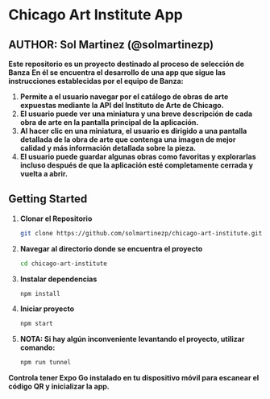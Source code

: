 # Chicago Art Institute App

## AUTHOR: Sol Martinez (@solmartinezp)

**Este repositorio es un proyecto destinado al proceso de selección de Banza**
**En él se encuentra el desarrollo de una app que sigue las instrucciones establecidas por el equipo de Banza:**
1. **Permite a el usuario navegar por el catálogo de obras de arte expuestas mediante la API del Instituto de Arte de Chicago.**
2. **El usuario puede ver una miniatura y una breve descripción de cada obra de arte en la pantalla principal de la aplicación.**
3. **Al hacer clic en una miniatura, el usuario es dirigido a una pantalla detallada de la obra de arte que contenga una imagen de mejor calidad y más información detallada sobre la pieza.**
4. **El usuario puede  guardar algunas obras como favoritas y explorarlas incluso después de que la aplicación esté completamente cerrada y vuelta a abrir.**

## Getting Started

1. **Clonar el Repositorio**

   ```bash
   git clone https://github.com/solmartinezp/chicago-art-institute.git

2. **Navegar al directorio donde se encuentra el proyecto**

   ```bash
   cd chicago-art-institute

3. **Instalar dependencias**

    ```bash
   npm install 

4. **Iniciar proyecto**
    
    ```bash
   npm start

5. **NOTA: Si hay algún inconveniente levantando el proyecto, utilizar comando:**
    
    ```bash
    npm run tunnel

**Controla tener Expo Go instalado en tu dispositivo móvil para escanear el código QR y inicializar la app.**
